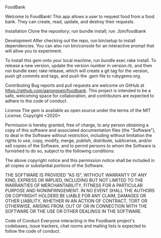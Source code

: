 FoodBank

Welcome to FoodBank! This app allows a user to request food from a food bank. They can create, read, update, and destroy their requests.

Installation
Clone the repository; run bundle install; run ./bin/foodbank

Development
After checking out the repo, run bin/setup to install dependencies. You can also run bin/console for an interactive prompt that will allow you to experiment.

To install this gem onto your local machine, run bundle exec rake install. To release a new version, update the version number in version.rb, and then run bundle exec rake release, which will create a git tag for the version, push git commits and tags, and push the .gem file to rubygems.org.

Contributing
Bug reports and pull requests are welcome on GitHub at https://github.com/aarongoen/foodbank. This project is intended to be a safe, welcoming space for collaboration, and contributors are expected to adhere to the code of conduct.

License
The gem is available as open source under the terms of the MIT License.
Copyright <2020> <Aaron M. Goen>

Permission is hereby granted, free of charge, to any person obtaining a copy of this software and associated documentation files (the "Software"), to deal in the Software without restriction, including without limitation the rights to use, copy, modify, merge, publish, distribute, sublicense, and/or sell copies of the Software, and to permit persons to whom the Software is furnished to do so, subject to the following conditions:

The above copyright notice and this permission notice shall be included in all copies or substantial portions of the Software.

THE SOFTWARE IS PROVIDED "AS IS", WITHOUT WARRANTY OF ANY KIND, EXPRESS OR IMPLIED, INCLUDING BUT NOT LIMITED TO THE WARRANTIES OF MERCHANTABILITY, FITNESS FOR A PARTICULAR PURPOSE AND NONINFRINGEMENT. IN NO EVENT SHALL THE AUTHORS OR COPYRIGHT HOLDERS BE LIABLE FOR ANY CLAIM, DAMAGES OR OTHER LIABILITY, WHETHER IN AN ACTION OF CONTRACT, TORT OR OTHERWISE, ARISING FROM, OUT OF OR IN CONNECTION WITH THE SOFTWARE OR THE USE OR OTHER DEALINGS IN THE SOFTWARE.

Code of Conduct
Everyone interacting in the Foodbank project's codebases, issue trackers, chat rooms and mailing lists is expected to follow the code of conduct.


